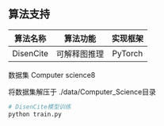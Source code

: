 ## 算法支持
| 算法名称  |   算法功能   | 实现框架 |
| :-------: | :----------: | :------: |
| DisenCite | 可解释图推理 | PyTorch  |

数据集 Computer science8

将数据集解压于 ./data/Computer_Science目录

```python
# DisenCite模型训练
python train.py
```